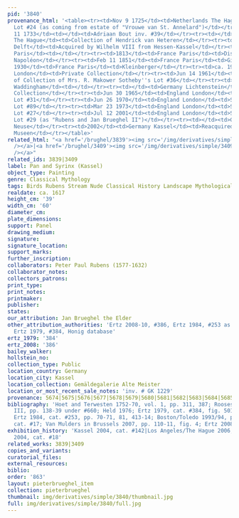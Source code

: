 ```yaml
---
pid: '3840'
provenance_html: '<table><tr><td>Nov 9 1725</td><td>Netherlands The Hague</td><td>Sale
  Lot #24 (as coming from estate of "Vrouwe van St. Annelard")</td></tr><tr><td>Jul
  11 1733</td><td></td><td>Adriaan Bout inv. #39</td></tr><tr><td></td><td>Netherlands
  The Hague</td><td>Collection of Hendrick van Heteren</td></tr><tr><td>1747</td><td>Netherlands
  Delft</td><td>Acquired by Wilhelm VIII from Hessen-Kassel</td></tr><tr><td>1813</td><td>France
  Paris</td><td></td></tr><tr><td>1813</td><td>France Paris</td><td>Displayed at Musée
  Napoléon</td></tr><tr><td>Feb 11 1851</td><td>France Paris</td><td>Giroux inv. #159</td></tr><tr><td>ca.
  1930</td><td>France Paris</td><td>Kleinberger</td></tr><tr><td>ca. 1934</td><td>England
  London</td><td>Private Collection</td></tr><tr><td>Jun 14 1961</td><td>England London</td><td>Sale
  of Collection of Mrs. R. Makower Sotheby''s Lot #36</td></tr><tr><td></td><td>England
  Waddingham</td><td></td></tr><tr><td></td><td>Germany Lichtenstein</td><td>Fostoria
  Collection</td></tr><tr><td>Jun 30 1965</td><td>England London</td><td>Sale Christie''s
  Lot #31</td></tr><tr><td>Jun 26 1970</td><td>England London</td><td>Sale Christie''s
  Lot #89</td></tr><tr><td>Mar 23 1973</td><td>England London</td><td>Sale Christie''s
  Lot #27</td></tr><tr><td>Jul 12 2001</td><td>England London</td><td>Sale Sotheby''s
  Lot #29 (as "Rubens and Jan Brueghel II")</td></tr><tr><td></td><td>Germany Bremen</td><td>Galerie
  Neuse</td></tr><tr><td>2002</td><td>Germany Kassel</td><td>Reacquired by the Staatlichen
  Museen</td></tr></table>'
related_html: "<a href='/brughel/3839'><img src='/img/derivatives/simple/3839/thumbnail.jpg'
  /></a>|<a href='/brughel/3409'><img src='/img/derivatives/simple/3409/thumbnail.jpg'
  /></a>"
related_ids: 3839|3409
label: Pan and Syrinx (Kassel)
object_type: Painting
genre: Classical Mythology
tags: Birds Rubens Stream Nude Classical History Landscape Mythological Flowers
realdate: ca. 1617
height_cm: '39'
width_cm: '60'
diameter_cm: 
plate_dimensions: 
support: Panel
drawing_medium: 
signature: 
signature_location: 
support_marks: 
further_inscription: 
collaborators: Peter Paul Rubens (1577-1632)
collaborator_notes: 
collectors_patrons: 
print_type: 
print_notes: 
printmaker: 
publisher: 
states: 
our_attribution: Jan Brueghel the Elder
other_attribution_authorities: 'Ertz 2008-10, #386, Ertz 1984, #253 as Jan the Younger,
  Ertz 1979, #384, Honig database'
ertz_1979: '384'
ertz_2008: '386'
bailey_walker: 
hollstein_no: 
collection_type: Public
location_country: Germany
location_city: Kassel
location_collection: Gemäldegalerie Alte Meister
location_or_most_recent_sale_notes: 'inv. # GK 1229'
provenance: 5674|5675|5676|5677|5678|5679|5680|5681|5682|5683|5684|5685|5686|5687|5688|5689|5690|5691
bibliography: 'Hoet and Terwesten 1752-70, vol. 1, pp. 311, 387; Rooses 1890, vol.
  III, pp. 138-39 under #660; Held 1976; Ertz 1979, cat. #384, fig. 501, pp. 417-418;
  Ertz 1984, cat. #253, pp. 70-71, 81, 413-14; Boston/Toledo 1993/94, pp. 261-62 under
  cat. #17; Van Mulders in Brussels 2007, pp. 110-11, fig. 4; Ertz 2008-10, cat. #386'
exhibition_history: 'Kassel 2004, cat. #142|Los Angeles/The Hague 2006, cat. #5|Kassel/Frankfurt
  2004, cat. #18'
related_works: 3839|3409
copies_and_variants: 
curatorial_files: 
external_resources: 
biblio: 
order: '863'
layout: pieterbrueghel_item
collection: pieterbrueghel
thumbnail: img/derivatives/simple/3840/thumbnail.jpg
full: img/derivatives/simple/3840/full.jpg
---
```

